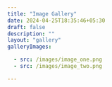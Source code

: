 ```yaml
---
title: "Image Gallery"
date: 2024-04-25T18:35:46+05:30
draft: false
description: ""
layout: "gallery"
galleryImages:

  - src: /images/image_one.png
  - src: /images/image_two.png

---
```


